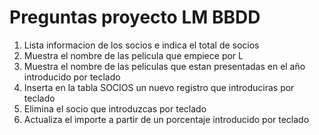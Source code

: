 # Preguntas proyecto LM BBDD
1. Lista informacion de los socios e indica el total de socios
2. Muestra el nombre de las pelicula que empiece por L
3. Muestra el nombre de las peliculas que estan presentadas en el año introducido por teclado
4. Inserta en la tabla SOCIOS un nuevo registro que introduciras por teclado
5. Elimina el socio que introduzcas por teclado
6. Actualiza el importe a partir de un porcentaje introducido por teclado
